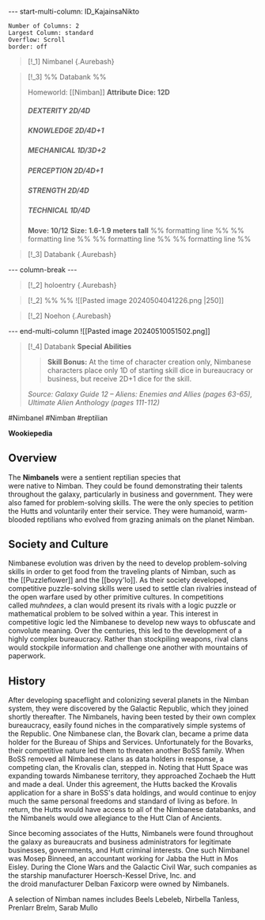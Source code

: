 
--- start-multi-column: ID_KajainsaNikto
```column-settings
Number of Columns: 2
Largest Column: standard
Overflow: Scroll
border: off
```


> [!_1] Nimbanel {.Aurebash}


> [!_3] %% Databank %%
> 
> Homeworld: [[Nimban]]
> **Attribute Dice: 12D**
> ##### DEXTERITY 2D/4D
> ##### KNOWLEDGE 2D/4D+1
> ##### MECHANICAL 1D/3D+2
> ##### PERCEPTION 2D/4D+1
> ##### STRENGTH 2D/4D
> ##### TECHNICAL 1D/4D
> **Move: 10/12**
> **Size: 1.6-1.9 meters tall**
> %% formatting line %% 
%% formatting line %% 
%% formatting line %% 
%% formatting line %% 
> 
> 
> 
> 
> 
> 

> [!_3] Databank {.Aurebash}





--- column-break ---


> [!_2] holoentry {.Aurebash}

> [!_2] %%  %%
> ![[Pasted image 20240504041226.png |250]]
>
>
> 
> 

> [!_2] Noehon {.Aurebash}

--- end-multi-column
![[Pasted image 20240510051502.png]]
> [!_4] Databank
> **Special Abilities**
> > **Skill Bonus:** At the time of character creation only, Nimbanese characters place only 1D of starting skill dice in bureaucracy or business, but receive 2D+1 dice for the skill.
> 
> *Source: Galaxy Guide 12 – Aliens: Enemies and Allies (pages 63-65), Ultimate Alien Anthology (pages 111-112)*


#Nimbanel #Nimban #reptilian 

**Wookiepedia**

## Overview

The **Nimbanels** were a sentient reptilian species that were native to Nimban. They could be found demonstrating their talents throughout the galaxy, particularly in business and government. They were also famed for problem-solving skills. The were the only species to petition the Hutts and voluntarily enter their service. They were humanoid, warm-blooded reptilians who evolved from grazing animals on the planet Nimban.

## Society and Culture

Nimbanese evolution was driven by the need to develop problem-solving skills in order to get food from the traveling plants of Nimban, such as the [[Puzzleflower]] and the [[boyy'lo]]. As their society developed, competitive puzzle-solving skills were used to settle clan rivalries instead of the open warfare used by other primitive cultures. In competitions called _muhndees_, a clan would present its rivals with a logic puzzle or mathematical problem to be solved within a year. This interest in competitive logic led the Nimbanese to develop new ways to obfuscate and convolute meaning. Over the centuries, this led to the development of a highly complex bureaucracy. Rather than stockpiling weapons, rival clans would stockpile information and challenge one another with mountains of paperwork.

## History

After developing spaceflight and colonizing several planets in the Nimban system, they were discovered by the Galactic Republic, which they joined shortly thereafter. The Nimbanels, having been tested by their own complex bureaucracy, easily found niches in the comparatively simple systems of the Republic. One Nimbanese clan, the Bovark clan, became a prime data holder for the Bureau of Ships and Services. Unfortunately for the Bovarks, their competitive nature led them to threaten another BoSS family. When BoSS removed all Nimbanese clans as data holders in response, a competing clan, the Krovalis clan, stepped in. Noting that Hutt Space was expanding towards Nimbanese territory, they approached Zochaeb the Hutt and made a deal. Under this agreement, the Hutts backed the Krovalis application for a share in BoSS's data holdings, and would continue to enjoy much the same personal freedoms and standard of living as before. In return, the Hutts would have access to all of the Nimbanese databanks, and the Nimbanels would owe allegiance to the Hutt Clan of Ancients.

Since becoming associates of the Hutts, Nimbanels were found throughout the galaxy as bureaucrats and business administrators for legitimate businesses, governments, and Hutt criminal interests. One such Nimbanel was Mosep Binneed, an accountant working for Jabba the Hutt in Mos Eisley. During the Clone Wars and the Galactic Civil War, such companies as the starship manufacturer Hoersch-Kessel Drive, Inc. and the droid manufacturer Delban Faxicorp were owned by Nimbanels.

A selection of Nimban names includes Beels Lebeleb, Nirbella Tanless, Prenlarr Brelm, Sarab Mullo

